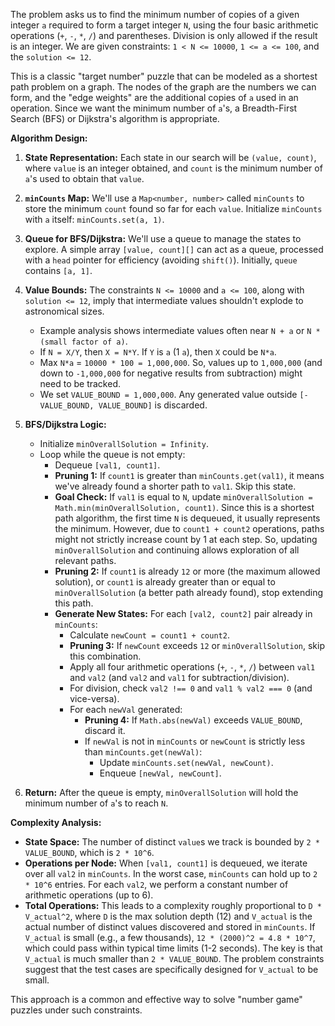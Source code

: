 The problem asks us to find the minimum number of copies of a given integer `a` required to form a target integer `N`, using the four basic arithmetic operations (`+`, `-`, `*`, `/`) and parentheses. Division is only allowed if the result is an integer. We are given constraints: `1 < N <= 10000`, `1 <= a <= 100`, and the `solution <= 12`.

This is a classic "target number" puzzle that can be modeled as a shortest path problem on a graph. The nodes of the graph are the numbers we can form, and the "edge weights" are the additional copies of `a` used in an operation. Since we want the minimum number of `a`'s, a Breadth-First Search (BFS) or Dijkstra's algorithm is appropriate.

**Algorithm Design:**

1.  **State Representation:** Each state in our search will be `(value, count)`, where `value` is an integer obtained, and `count` is the minimum number of `a`'s used to obtain that `value`.

2.  **`minCounts` Map:** We'll use a `Map<number, number>` called `minCounts` to store the minimum `count` found so far for each `value`. Initialize `minCounts` with `a` itself: `minCounts.set(a, 1)`.

3.  **Queue for BFS/Dijkstra:** We'll use a queue to manage the states to explore. A simple array `[value, count][]` can act as a queue, processed with a `head` pointer for efficiency (avoiding `shift()`). Initially, `queue` contains `[a, 1]`.

4.  **Value Bounds:** The constraints `N <= 10000` and `a <= 100`, along with `solution <= 12`, imply that intermediate values shouldn't explode to astronomical sizes.
    *   Example analysis shows intermediate values often near `N + a` or `N * (small factor of a)`.
    *   If `N = X/Y`, then `X = N*Y`. If `Y` is `a` (1 `a`), then `X` could be `N*a`.
    *   Max `N*a` = `10000 * 100 = 1,000,000`. So, values up to `1,000,000` (and down to `-1,000,000` for negative results from subtraction) might need to be tracked.
    *   We set `VALUE_BOUND = 1,000,000`. Any generated value outside `[-VALUE_BOUND, VALUE_BOUND]` is discarded.

5.  **BFS/Dijkstra Logic:**
    *   Initialize `minOverallSolution = Infinity`.
    *   Loop while the queue is not empty:
        *   Dequeue `[val1, count1]`.
        *   **Pruning 1:** If `count1` is greater than `minCounts.get(val1)`, it means we've already found a shorter path to `val1`. Skip this state.
        *   **Goal Check:** If `val1` is equal to `N`, update `minOverallSolution = Math.min(minOverallSolution, count1)`. Since this is a shortest path algorithm, the first time `N` is dequeued, it usually represents the minimum. However, due to `count1 + count2` operations, paths might not strictly increase count by 1 at each step. So, updating `minOverallSolution` and continuing allows exploration of all relevant paths.
        *   **Pruning 2:** If `count1` is already `12` or more (the maximum allowed solution), or `count1` is already greater than or equal to `minOverallSolution` (a better path already found), stop extending this path.
        *   **Generate New States:** For each `[val2, count2]` pair already in `minCounts`:
            *   Calculate `newCount = count1 + count2`.
            *   **Pruning 3:** If `newCount` exceeds `12` or `minOverallSolution`, skip this combination.
            *   Apply all four arithmetic operations (`+`, `-`, `*`, `/`) between `val1` and `val2` (and `val2` and `val1` for subtraction/division).
            *   For division, check `val2 !== 0` and `val1 % val2 === 0` (and vice-versa).
            *   For each `newVal` generated:
                *   **Pruning 4:** If `Math.abs(newVal)` exceeds `VALUE_BOUND`, discard it.
                *   If `newVal` is not in `minCounts` or `newCount` is strictly less than `minCounts.get(newVal)`:
                    *   Update `minCounts.set(newVal, newCount)`.
                    *   Enqueue `[newVal, newCount]`.

6.  **Return:** After the queue is empty, `minOverallSolution` will hold the minimum number of `a`'s to reach `N`.

**Complexity Analysis:**

*   **State Space:** The number of distinct `value`s we track is bounded by `2 * VALUE_BOUND`, which is `2 * 10^6`.
*   **Operations per Node:** When `[val1, count1]` is dequeued, we iterate over all `val2` in `minCounts`. In the worst case, `minCounts` can hold up to `2 * 10^6` entries. For each `val2`, we perform a constant number of arithmetic operations (up to 6).
*   **Total Operations:** This leads to a complexity roughly proportional to `D * V_actual^2`, where `D` is the max solution depth (12) and `V_actual` is the actual number of distinct values discovered and stored in `minCounts`.
    If `V_actual` is small (e.g., a few thousands), `12 * (2000)^2 = 4.8 * 10^7`, which could pass within typical time limits (1-2 seconds). The key is that `V_actual` is much smaller than `2 * VALUE_BOUND`. The problem constraints suggest that the test cases are specifically designed for `V_actual` to be small.

This approach is a common and effective way to solve "number game" puzzles under such constraints.